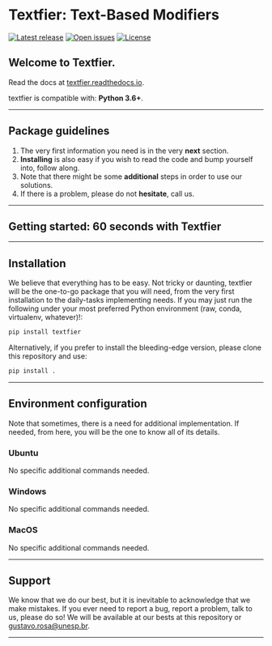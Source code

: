 # Textfier: Text-Based Modifiers

[![Latest release](https://img.shields.io/github/release/gugarosa/textfier.svg)](https://github.com/gugarosa/textfier/releases)
[![Open issues](https://img.shields.io/github/issues/gugarosa/textfier.svg)](https://github.com/gugarosa/textfier/issues)
[![License](https://img.shields.io/github/license/gugarosa/textfier.svg)](https://github.com/gugarosa/textfier/blob/master/LICENSE)

## Welcome to Textfier.

Read the docs at [textfier.readthedocs.io](https://textfier.readthedocs.io).

textfier is compatible with: **Python 3.6+**.

---

## Package guidelines

1. The very first information you need is in the very **next** section.
2. **Installing** is also easy if you wish to read the code and bump yourself into, follow along.
3. Note that there might be some **additional** steps in order to use our solutions.
4. If there is a problem, please do not **hesitate**, call us.

---

## Getting started: 60 seconds with Textfier

---

## Installation

We believe that everything has to be easy. Not tricky or daunting, textfier will be the one-to-go package that you will need, from the very first installation to the daily-tasks implementing needs. If you may just run the following under your most preferred Python environment (raw, conda, virtualenv, whatever)!:

```bash
pip install textfier
```

Alternatively, if you prefer to install the bleeding-edge version, please clone this repository and use:

```bash
pip install .
```

---

## Environment configuration

Note that sometimes, there is a need for additional implementation. If needed, from here, you will be the one to know all of its details.

### Ubuntu

No specific additional commands needed.

### Windows

No specific additional commands needed.

### MacOS

No specific additional commands needed.

---

## Support

We know that we do our best, but it is inevitable to acknowledge that we make mistakes. If you ever need to report a bug, report a problem, talk to us, please do so! We will be available at our bests at this repository or gustavo.rosa@unesp.br.

---
